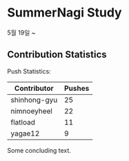 # SummerNagi Study

5월 19일 ~ 

## Contribution Statistics

Push Statistics:

| Contributor | Pushes |
| ----------- | ------ |
| shinhong-gyu | 25 |
| nimnoeyheel | 22 |
| flatload | 11 |
| yagae12 | 9 |

Some concluding text.
